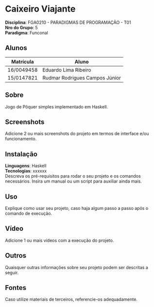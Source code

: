 # Caixeiro Viajante

**Disciplina**: FGA0210 - PARADIGMAS DE PROGRAMAÇÃO - T01 <br>
**Nro do Grupo**: 5<br>
**Paradigma**: Funconal<br>

## Alunos
|Matrícula | Aluno |
| -- | -- |
| 16/0049458  | Eduardo Lima Ribeiro |
| 15/0147821 | Rudmar Rodrigues Campos Júnior |

## Sobre 
Jogo de Pôquer simples implementado em Haskell.

## Screenshots
Adicione 2 ou mais screenshots do projeto em termos de interface e/ou funcionamento.

## Instalação 
**Linguagens**: Haskell<br>
**Tecnologias**: xxxxxx<br>
Descreva os pré-requisitos para rodar o seu projeto e os comandos necessários.
Insira um manual ou um script para auxiliar ainda mais.

## Uso 
Explique como usar seu projeto, caso haja algum passo a passo após o comando de execução.

## Vídeo
Adicione 1 ou mais vídeos com a execução do projeto.

## Outros 
Quaisquer outras informações sobre seu projeto podem ser descritas a seguir.

## Fontes
Caso utilize materiais de terceiros, referencie-os adequadamente.
